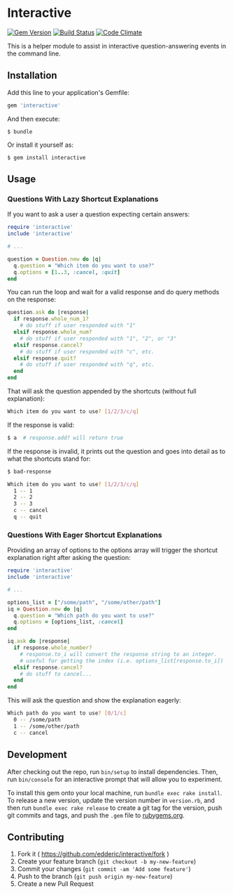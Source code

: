 # Interactive
[![Gem Version](https://badge.fury.io/rb/interactive.svg)](http://badge.fury.io/rb/interactive)
[![Build Status](https://travis-ci.org/Edderic/interactive.svg)](https://travis-ci.org/Edderic/interactive)
[![Code Climate](https://codeclimate.com/github/Edderic/interactive/badges/gpa.svg)](https://codeclimate.com/github/Edderic/interactive)

This is a helper module to assist in interactive question-answering events in the command line.

## Installation

Add this line to your application's Gemfile:

```ruby
gem 'interactive'
```

And then execute:

    $ bundle

Or install it yourself as:

    $ gem install interactive

## Usage

### Questions With Lazy Shortcut Explanations
If you want to ask a user a question expecting certain answers:



```ruby
require 'interactive'
include 'interactive'

# ...

question = Question.new do |q|
  q.question = "Which item do you want to use?"
  q.options = [1..3, :cancel, :quit]
end
```

You can run the loop and wait for a valid response and do query methods on the
response:

```ruby
question.ask do |response|
  if response.whole_num_1?
    # do stuff if user responded with "1"
  elsif response.whole_num?
    # do stuff if user responded with "1", "2", or "3"
  elsif response.cancel?
    # do stuff if user responded with "c", etc.
  elsif response.quit?
    # do stuff if user responded with "q", etc.
  end
end
```

That will ask the question appended by the shortcuts (without full explanation):

```sh
Which item do you want to use? [1/2/3/c/q]
```

If the response is valid:

```sh
$ a  # response.add? will return true
```

If the response is invalid, it prints out the question and goes into detail as
to what the shortcuts stand for:

```sh
$ bad-response

Which item do you want to use? [1/2/3/c/q]
  1 -- 1
  2 -- 2
  3 -- 3
  c -- cancel
  q -- quit
```

### Questions With Eager Shortcut Explanations

Providing an array of options to the options array will trigger the shortcut
explanation right after asking the question:

```ruby
require 'interactive'
include 'interactive'

# ...

options_list = ["/some/path", "/some/other/path"]
iq = Question.new do |q|
  q.question = "Which path do you want to use?"
  q.options = [options_list, :cancel]
end

iq.ask do |response|
  if response.whole_number?
    # response.to_i will convert the response string to an integer.
    # useful for getting the index (i.e. options_list[response.to_i])
  elsif response.cancel?
    # do stuff to cancel...
  end
end
```

This will ask the question and show the explanation eagerly:

```sh
Which path do you want to use? [0/1/c]
  0 -- /some/path
  1 -- /some/other/path
  c -- cancel
```

## Development

After checking out the repo, run `bin/setup` to install dependencies. Then, run `bin/console` for an interactive prompt that will allow you to experiment.

To install this gem onto your local machine, run `bundle exec rake install`. To release a new version, update the version number in `version.rb`, and then run `bundle exec rake release` to create a git tag for the version, push git commits and tags, and push the `.gem` file to [rubygems.org](https://rubygems.org).

## Contributing

1. Fork it ( https://github.com/edderic/interactive/fork )
2. Create your feature branch (`git checkout -b my-new-feature`)
3. Commit your changes (`git commit -am 'Add some feature'`)
4. Push to the branch (`git push origin my-new-feature`)
5. Create a new Pull Request
